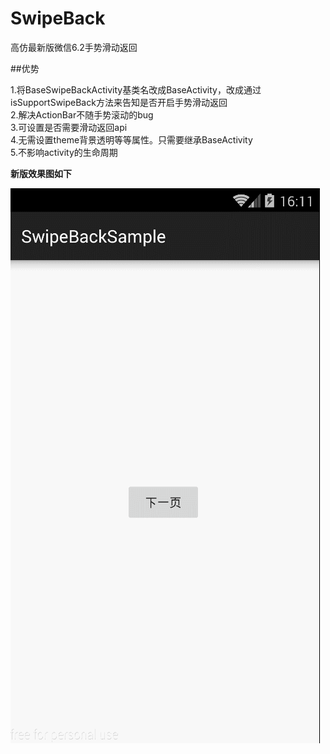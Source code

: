 # SwipeBack
高仿最新版微信6.2手势滑动返回

##优势
  
1.将BaseSwipeBackActivity基类名改成BaseActivity，改成通过isSupportSwipeBack方法来告知是否开启手势滑动返回   
2.解决ActionBar不随手势滚动的bug   
3.可设置是否需要滑动返回api   
4.无需设置theme背景透明等等属性。只需要继承BaseActivity  
5.不影响activity的生命周期

**新版效果图如下**

![image](./screenshot/swipeback.gif)
